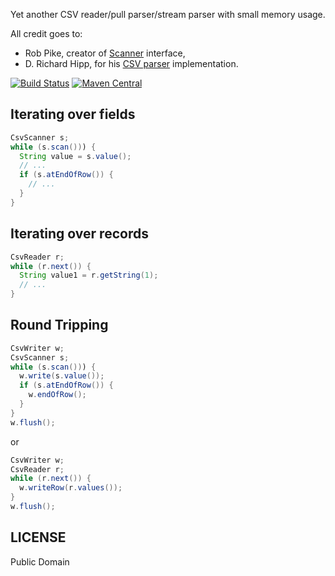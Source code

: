 Yet another CSV reader/pull parser/stream parser with small memory usage.

All credit goes to:
* Rob Pike, creator of [Scanner](http://tip.golang.org/pkg/bufio/#Scanner) interface,
* D. Richard Hipp, for his [CSV parser](http://www.sqlite.org/cgi/src/artifact/6276582ee4e9114e) implementation.

[![Build Status](https://travis-ci.org/gwenn/scanner.svg)](https://travis-ci.org/gwenn/scanner)
[![Maven Central](https://img.shields.io/maven-central/v/com.github.gwenn/scanner.svg?label=Maven%20Central)](https://search.maven.org/search?q=g:%22com.github.gwenn%22%20AND%20a:%22scanner%22)

## Iterating over fields

```java
CsvScanner s;
while (s.scan())) {
  String value = s.value();
  // ...
  if (s.atEndOfRow()) {
    // ...
  }
}
```

## Iterating over records

```java
CsvReader r;
while (r.next()) {
  String value1 = r.getString(1);
  // ...
}
```

## Round Tripping

```java
CsvWriter w;
CsvScanner s;
while (s.scan())) {
  w.write(s.value());
  if (s.atEndOfRow()) {
    w.endOfRow();
  }
}
w.flush();
```

or

```java
CsvWriter w;
CsvReader r;
while (r.next()) {
  w.writeRow(r.values());
}
w.flush();
```

LICENSE
-------
Public Domain

